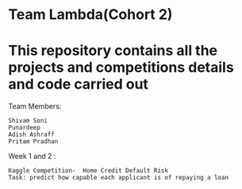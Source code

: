 

#  Team Lambda(Cohort 2)



# This repository contains all the projects and competitions details and code carried out

Team Members:

	Shivam Soni 
	Punardeep  
	Adish Ashraff
	Pritam Pradhan

Week 1 and 2 :
 
	Kaggle Competition-  Home Credit Default Risk
	Task: predict how capable each applicant is of repaying a loan
	
